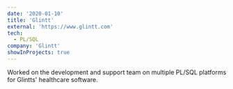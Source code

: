 ```yaml
---
date: '2020-01-10'
title: 'Glintt'
external: 'https://www.glintt.com'
tech:
  - PL/SQL
company: 'Glintt'
showInProjects: true
---
```


Worked on the development and support team on multiple PL/SQL platforms for Glintts' healthcare software.
